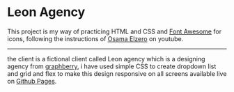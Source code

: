 # Leon Agency
This project is my way of practicing HTML and CSS and [Font Awesome](https://fontawesome.com/) for icons, following the instructions of [Osama Elzero](https://www.youtube.com/playlist?list=PLDoPjvoNmBAzHSjcR-HnW9tnxyuye8KbF) on youtube.
___

the client is a fictional client called Leon agency which is a designing agency from [graphberry](https://www.graphberry.com/item/leon-psd-agency-template), i have used simple CSS to create dropdown list and grid and flex to make this design responsive on all screens available live on [Github Pages](https://samuadda.github.io/Leon-agency/).
